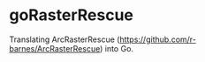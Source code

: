 # goRasterRescue
Translating ArcRasterRescue (https://github.com/r-barnes/ArcRasterRescue) into Go. 
